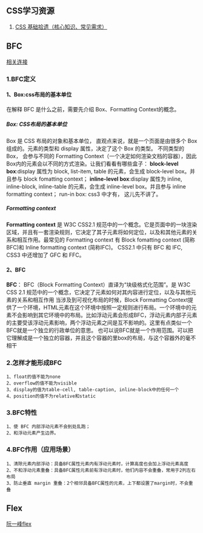 ## CSS学习资源
1. [CSS 基础拾遗（核心知识、常见需求）](https://juejin.cn/post/6941206439624966152)
## BFC
[相关连接](https://juejin.cn/post/6844903544726749198#comment)

### 1.BFC定义
#### 1、Box:css布局的基本单位
在解释 BFC 是什么之前，需要先介绍 Box、Formatting Context的概念。
##### Box: CSS布局的基本单位
Box 是 CSS 布局的对象和基本单位， 直观点来说，就是一个页面是由很多个 Box 组成的。元素的类型和 display 属性，决定了这个 Box 的类型。 不同类型的 Box， 会参与不同的 Formatting Context（一个决定如何渲染文档的容器），因此Box内的元素会以不同的方式渲染。让我们看看有哪些盒子：
**block-level box**:display 属性为 block, list-item, table 的元素，会生成 block-level box。并且参与 block fomatting context；
**inline-level box**:display 属性为 inline, inline-block, inline-table 的元素，会生成 inline-level box。并且参与 inline formatting context；
run-in box: css3 中才有， 这儿先不讲了。
##### Formatting context
**Formatting context** 是 W3C CSS2.1 规范中的一个概念。它是页面中的一块渲染区域，并且有一套渲染规则，它决定了其子元素将如何定位，以及和其他元素的关系和相互作用。最常见的 Formatting context 有 Block fomatting context (简称BFC)和 Inline formatting context (简称IFC)。
CSS2.1 中只有 BFC 和 IFC, CSS3 中还增加了 GFC 和 FFC。
#### 2、BFC
**BFC**： BFC（Block Formatting Context）直译为“块级格式化范围”。是 W3C CSS 2.1 规范中的一个概念，它决定了元素如何对其内容进行定位，以及与其他元素的关系和相互作用
当涉及到可视化布局的时候，Block Formatting Context提供了一个环境，HTML元素在这个环境中按照一定规则进行布局。一个环境中的元素不会影响到其它环境中的布局。比如浮动元素会形成BFC，浮动元素内部子元素的主要受该浮动元素影响，两个浮动元素之间是互不影响的。这里有点类似一个BFC就是一个独立的行政单位的意思。
也可以说BFC就是一个作用范围。可以把它理解成是一个独立的容器，并且这个容器的里box的布局，与这个容器外的毫不相干

### 2.怎样才能形成BFC
    1、float的值不能为none
    2、overflow的值不能为visible
    3、display的值为table-cell, table-caption, inline-block中的任何一个
    4、position的值不为relative和static

### 3.BFC特性
    1、使 BFC 内部浮动元素不会到处乱跑；
    2、和浮动元素产生边界。

### 4.BFC作用（应用场景）
    1、清除元素内部浮动：具备BFC属性元素内有浮动元素时，计算高度也会加上浮动元素高度
    2、不和浮动元素重叠：具备BFC属性元素前有浮动元素时，他们内容不会重叠，常用于2列左右布局
    3、防止垂直 margin 重叠：2个相邻具备BFC属性的元素，上下都设置了margin时，不会重叠

## Flex
[阮一峰flex](https://www.ruanyifeng.com/blog/2015/07/flex-grammar.html)



